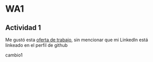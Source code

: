 # WA1
## Actividad 1
Me gustó esta [oferta de trabajo](https://www.linkedin.com/jobs/view/4268789123), sin mencionar que mi LinkedIn está linkeado en el perfil de github

cambio1